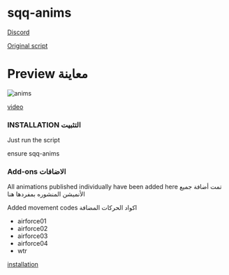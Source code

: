 # sqq-anims

[Discord](https://discord.gg/PWnxxHcpbr)

[Original script](https://github.com/BombayV/anims)

# Preview معاينة
![anims](https://github.com/SNACKGYG/AC-anims/assets/97559522/b08a262c-cd7b-46e9-89fd-0566d89798e1)


[video](https://streamable.com/qforls)

### INSTALLATION التثبيت

Just run the script

ensure sqq-anims

### Add-ons الاضافات

All animations published individually have been added here
تمت أضافة جميع الأنميشن المنشوره بمفردها هنا

Added movement codes
اكواد الحركات المضافة
- airforce01
- airforce02
- airforce03
- airforce04
- wtr

[installation](#sqq-anims)

